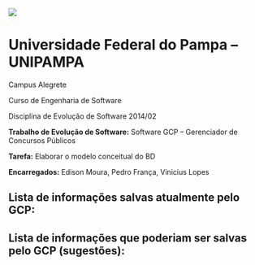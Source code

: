 ![](http://cursos.unipampa.edu.br/cursos/cienciasdanatureza/files/2011/05/logo_unipampa_color.png)

# Universidade Federal do Pampa – UNIPAMPA #
Campus Alegrete

Curso de Engenharia de Software

Disciplina de Evolução de Software 2014/02


**Trabalho de Evolução de Software:** Software GCP – Gerenciador de Concursos Públicos

**Tarefa:** Elaborar o modelo conceitual do BD

**Encarregados:**
	Edison Moura,
	Pedro França,
	Vinicius Lopes

**Lista de informações salvas atualmente pelo GCP:**
- 

**Lista de informações que poderiam ser salvas pelo GCP (sugestões):**
- 
